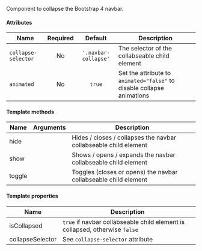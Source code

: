 Component to collapse the Bootstrap 4 navbar.

#### Attributes

| Name                             | Required | Default             |  Description                                                           |
| -------------------------------- |:--------:|:-------------------:| ---------------------------------------------------------------------- |
| `collapse-selector`              | No       | `'.navbar-collapse'`| The selector of the collabseable child element                         |
| `animated`                       | No       | `true`              | Set the attribute to `animated="false"` to disable collapse animations |

#### Template methods

| Name                             | Arguments |  Description                                                           |
| -------------------------------- |:---------:| ---------------------------------------------------------------------- |
| hide                             |           | Hides / closes / collapses the navbar collabseable child element       |
| show                             |           | Shows / opens / expands the navbar collabseable child element          |
| toggle                           |           | Toggles (closes or opens) the navbar collabseable child element        |

#### Template properties

| Name                             |  Description                                                                  |
| -------------------------------- | ----------------------------------------------------------------------------- |
| isCollapsed                      | `true` if navbar collabseable child element is collapsed, otherwise `false`   |
| collapseSelector                 | See `collapse-selector` attribute                                             |

<rv-bind-content class="pt-3">
  <template>
    <rv-example-tabs handle="bs4-navbar" class="pt-3">
      <template type="single-html-file">
        <bs4-navbar class="navbar navbar-dark bg-dark">
          <a class="navbar-brand" href="#">Navbar</a>
          <div class="navbar-toggler" rv-show="isCollapsed" rv-on-click="toggle">
            <bs4-icon src="{{ 'icon_menu.svg' | asset_url }}" size="32"></bs4-icon>
          </div>
          <div class="navbar-toggler" rv-hide="isCollapsed" rv-on-click="toggle">
            <bs4-icon src="{{ 'icon_close.svg' | asset_url }}" size="32"></bs4-icon>
          </div>
          <div class="collapse navbar-collapse">
            <ul class="navbar-nav">
              <li class="nav-item">
                <a class="nav-link" href="#">Home</a>
              </li>
              <li class="nav-item">
                <a class="nav-link" href="#">Features</a>
              </li>
              <li class="nav-item">
                <a class="nav-link" href="#">Pricing</a>
              </li>
              <li class="nav-item">
                <a class="nav-link disabled" href="#" tabindex="-1" aria-disabled="true">Disabled</a>
              </li>
            </ul>
          </div>
        </bs4-navbar>
      </template>
    </rv-example-tabs>
  </template>
</rv-bind-content>
